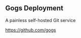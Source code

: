 Gogs Deployment
-----------------
A painless self-hosted Git service  

https://github.com/gogs  


